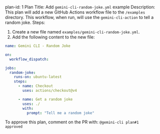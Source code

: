 plan-id: 1
Plan Title: Add `gemini-cli-random-joke.yml` example
Description: This plan will add a new GitHub Actions workflow file to the `/examples` directory. This workflow, when run, will use the `gemini-cli-action` to tell a random joke.
Steps:
1. Create a new file named `examples/gemini-cli-random-joke.yml`.
2. Add the following content to the new file:
```yaml
name: Gemini CLI - Random Joke

on:
  workflow_dispatch:

jobs:
  random-joke:
    runs-on: ubuntu-latest
    steps:
      - name: Checkout
        uses: actions/checkout@v4

      - name: Get a random joke
        uses: ./
        with:
          prompt: "Tell me a random joke"
```

To approve this plan, comment on the PR with: `@gemini-cli plan#1 approved`
